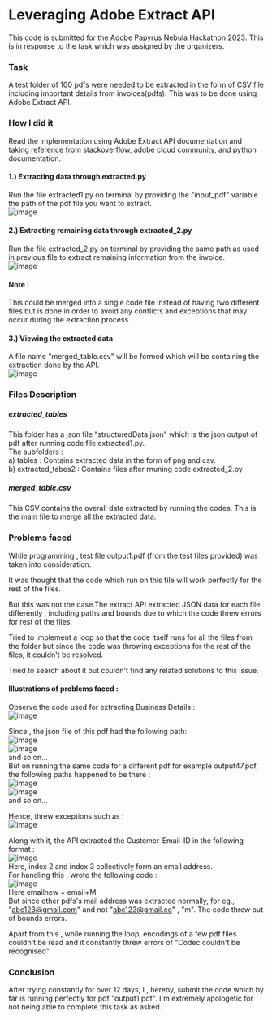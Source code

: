
# Leveraging Adobe Extract API
This code is submitted for the Adobe Papyrus Nebula Hackathon 2023.
This is in response to the task which was assigned by the organizers. 

### Task
A test folder of 100 pdfs were needed to be extracted in the form of CSV file including important details from invoices(pdfs). This was to be done using Adobe Extract API.

### How I did it
Read the implementation using Adobe Extract API documentation and taking reference from stackoverflow, adobe cloud community, and python documentation.

#### 1.) Extracting data through extracted.py
Run the file extracted1.py on terminal by providing the "input_pdf" variable the path of the pdf file you want to extract.<br>
![image](https://github.com/DizManvi/AdobeExtractAPI/assets/98814117/43dd942a-9f84-48b5-81e8-1e9485fa239e)

#### 2.) Extracting remaining data through extracted_2.py
Run the file extracted_2.py on terminal by providing the same path as used in previous file to extract remaining information from the invoice.<br>
![image](https://github.com/DizManvi/AdobeExtractAPI/assets/98814117/3960df62-66e0-479b-9765-1eda333d3d73)

#### Note : 
This could be merged into a single code file instead of having two different files but is done in order to avoid any conflicts and exceptions that may occur during the extraction process.

#### 3.) Viewing the extracted data
A file name "merged_table.csv" will be formed which will be containing the extraction done by the API.<br>
![image](https://github.com/DizManvi/AdobeExtractAPI/assets/98814117/b639f887-5df3-4da2-8079-6e2f4d205449)

### Files Description

##### extracted_tables
This folder has a json file "structuredData.json" which is the json output of pdf after running code file extracted1.py.<br>
The subfolders : <br>
a) tables : Contains extracted data in the form of png and csv.<br>
b) extracted_tabes2 : Contains files after rnuning code extracted_2.py<br>

##### merged_table.csv
This CSV contains the overall data extracted by running the codes. This is the main file to merge all the extracted data.


### Problems faced 
While programming , test file output1.pdf (from the test files provided) was taken into consideration.

It was thought that the code which run on this file will work perfectly for the rest of the files.

But this was not the case.The extract API extracted JSON data for each file differently , including paths and bounds due to which the code threw errors for rest of the files.

Tried to implement a loop so that the code itself runs for all the files from the folder but since the code was throwing exceptions for the rest of the files, it couldn't be resolved.

Tried to search about it but couldn't find any related solutions to this issue.

#### Illustrations of problems faced :

Observe the code used for extracting Business Details :<br>
![image](https://github.com/DizManvi/AdobeExtractAPI/assets/98814117/c2de8cc7-224f-4298-bd51-1bbb9a089eef)

Since , the json file of this pdf had the following path:<br>
![image](https://github.com/DizManvi/AdobeExtractAPI/assets/98814117/c3ae23bb-a08e-4391-abe5-04219233bd4e)<br>
![image](https://github.com/DizManvi/AdobeExtractAPI/assets/98814117/81af10d1-b670-44cf-a295-28a0a00e3ed6)
<br>
and so on...<br>
But on running the same code for a different pdf for example output47.pdf, the following paths happened to be there :<br>
![image](https://github.com/DizManvi/AdobeExtractAPI/assets/98814117/bc2485f5-aa06-4fd4-80c1-7b7e42f0e5ef)<br>
![image](https://github.com/DizManvi/AdobeExtractAPI/assets/98814117/39dac827-847c-4ed4-babd-a354c001db10)<br>
and so on...<br>

Hence, threw exceptions such as :<br>
![image](https://github.com/DizManvi/AdobeExtractAPI/assets/98814117/0d240a08-fcbd-4bb2-8b08-f5490c63032d)

Along with it, the API extracted the Customer-Email-ID in the following format :<br>
![image](https://github.com/DizManvi/AdobeExtractAPI/assets/98814117/3c6195de-ae73-4706-b9db-03df23612756)<br>
Here, index 2 and index 3 collectively form an email address.<br>
For handling this , wrote the following code :<br>
![image](https://github.com/DizManvi/AdobeExtractAPI/assets/98814117/daa0d26a-2b5f-49a0-8207-1f5a059e00fb)<br>
Here emailnew = email+M <br>
But since other pdfs's mail address was extracted normally, for eg., <br>
"abc123@gmail.com" and not "abc123@gmail.co" , "m". The code threw out of bounds errors.

Apart from this , while running the loop, encodings of a few pdf files couldn't be read and it constantly threw errors of "Codec couldn't be recognised".

### Conclusion

After trying constantly for over 12 days, I , hereby, submit the code which by far is running perfectly for pdf "output1.pdf".
I'm extremely apologetic for not being able to complete this task as asked.









